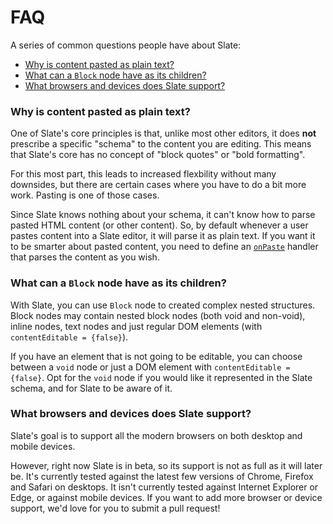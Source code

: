 
# FAQ

A series of common questions people have about Slate:

- [Why is content pasted as plain text?](#why-is-content-is-pasted-as-plain-text)
- [What can a `Block` node have as its children?](#what-can-a-block-node-have-as-its-children)
- [What browsers and devices does Slate support?](#what-browsers-and-devices-does-slate-support)


### Why is content pasted as plain text?

One of Slate's core principles is that, unlike most other editors, it does **not** prescribe a specific "schema" to the content you are editing. This means that Slate's core has no concept of "block quotes" or "bold formatting".

For this most part, this leads to increased flexbility without many downsides, but there are certain cases where you have to do a bit more work. Pasting is one of those cases.

Since Slate knows nothing about your schema, it can't know how to parse pasted HTML content (or other content). So, by default whenever a user pastes content into a Slate editor, it will parse it as plain text. If you want it to be smarter about pasted content, you need to define an [`onPaste`](../reference/components/editor.md#onpaste) handler that parses the content as you wish.

### What can a `Block` node have as its children?

With Slate, you can use `Block` node to created complex nested structures. Block nodes may contain nested block nodes (both void and non-void), inline nodes, text nodes and just regular DOM elements (with `contentEditable = {false}`).

If you have an element that is not going to be editable, you can choose between a `void` node or just a DOM element with `contentEditable = {false}`. Opt for the `void` node if you would like it represented in the Slate schema, and for Slate to be aware of it.


### What browsers and devices does Slate support?

Slate's goal is to support all the modern browsers on both desktop and mobile devices.

However, right now Slate is in beta, so its support is not as full as it will later be. It's currently tested against the latest few versions of Chrome, Firefox and Safari on desktops. It isn't currently tested against Internet Explorer or Edge, or against mobile devices. If you want to add more browser or device support, we'd love for you to submit a pull request!
